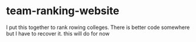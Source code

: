 # team-ranking-website
I put this together to rank rowing colleges. There is better code somewhere but I have to recover it. this will do for now

